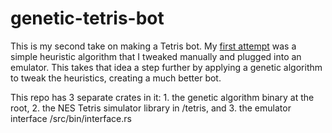 # genetic-tetris-bot

This is my second take on making a Tetris bot. My [first attempt](https://github.com/NeillJohnston/classic-tetris-bot) was a simple heuristic algorithm that I tweaked manually and plugged into an emulator. This takes that idea a step further by applying a genetic algorithm to tweak the heuristics, creating a much better bot.

This repo has 3 separate crates in it: 1. the genetic algorithm binary at the root, 2. the NES Tetris simulator library in /tetris, and 3. the emulator interface /src/bin/interface.rs